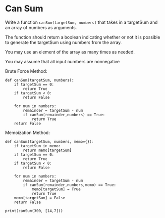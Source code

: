# Can Sum

Write a function `canSum(targetSum, numbers)` that takes in a targetSum and an array of numbers as arguments.

The function should return a boolean indicating whether or not it is possible to generate the targetSum using numbers from the array.

You may use an element of the array as many times as needed.

You may assume that all input numbers are nonnegative

Brute Force Method:

```
def canSum(targetSum, numbers):
    if targetSum == 0:
        return True
    if targetSum < 0:
        return False

    for num in numbers:
        remainder = targetSum - num
        if canSum(remainder,numbers) == True:
            return True
    return False
```

Memoization Method:

```
def canSum(targetSum, numbers, memo={}):
    if targetSum in memo:
        return memo[targetSum]
    if targetSum == 0:
        return True
    if targetSum < 0:
        return False

    for num in numbers:
        remainder = targetSum - num
        if canSum(remainder,numbers,memo) == True:
            memo[targetSum] = True
            return True
    memo[targetSum] = False
    return False

print(canSum(300, [14,7]))


```
